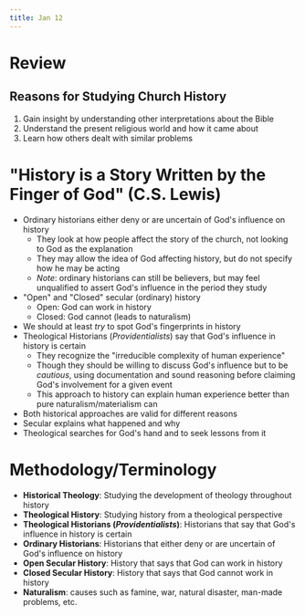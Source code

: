 ```yaml
---
title: Jan 12
---
```


# Review

## Reasons for Studying Church History

1. Gain insight by understanding other interpretations about the Bible
2. Understand the present religious world and how it came about
3. Learn how others dealt with similar problems

# "History is a Story Written by the Finger of God" (C.S. Lewis)

- Ordinary historians either deny or are uncertain of God's influence on history
	- They look at how people affect the story of the church, not looking to God as the explanation
	- They may allow the idea of God affecting history, but do not specify how he may be acting
	- *Note*: ordinary historians can still be believers, but may feel unqualified to assert God's influence in the period they study
- "Open" and "Closed" secular (ordinary) history
	- Open: God can work in history
	- Closed: God cannot (leads to naturalism)
- We should at least *try* to spot God's fingerprints in history
- Theological Historians (*Providentialists*) say that God's influence in history is certain
	- They recognize the "irreducible complexity of human experience"
	- Though they should be willing to discuss God's influence but to be *cautious*, using documentation and sound reasoning before claiming God's involvement for a given event
	- This approach to history can explain human experience better than pure naturalism/materialism can
- Both historical approaches are valid for different reasons
- Secular explains what happened and why
- Theological searches for God's hand and to seek lessons from it

# Methodology/Terminology

- **Historical Theology**: Studying the development of theology throughout history
- **Theological History**: Studying history from a theological perspective
- **Theological Historians (*Providentialists*)**: Historians that say that God's influence in history is certain
- **Ordinary Historians**: Historians that either deny or are uncertain of God's influence on history
- **Open Secular History**: History that says that God can work in history
- **Closed Secular History**: History that says that God cannot work in history
- **Naturalism**: causes such as famine, war, natural disaster, man-made problems, etc.